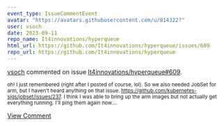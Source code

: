 ```yaml
---
event_type: IssueCommentEvent
avatar: "https://avatars.githubusercontent.com/u/814322?"
user: vsoch
date: 2023-09-11
repo_name: It4innovations/hyperqueue
html_url: https://github.com/It4innovations/hyperqueue/issues/609
repo_url: https://github.com/It4innovations/hyperqueue
---
```


<a href='https://github.com/vsoch' target='_blank'>vsoch</a> commented on issue <a href='https://github.com/It4innovations/hyperqueue/issues/609' target='_blank'>It4innovations/hyperqueue#609</a>.

<small>oh! I just remembered (right after I posted of course, lol). So we also needed JobSet for arm, but I haven't heard anything on that issue. https://github.com/kubernetes-sigs/jobset/issues/237. I think I was able to bring up the arm images but not actually get everything running. I'll ping them again now....</small>

<a href='https://github.com/It4innovations/hyperqueue/issues/609' target='_blank'>View Comment</a>